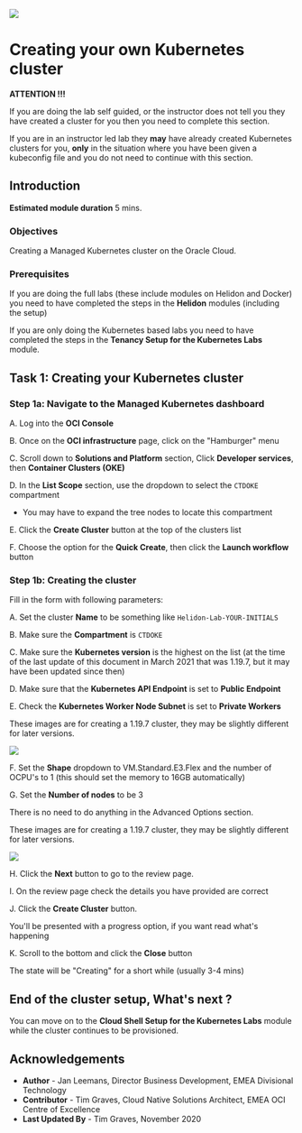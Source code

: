 ![](../../../common/images/customer.logo2.png)

# Creating your own Kubernetes cluster

**ATTENTION !!!** 

If you are doing the lab self guided, or the instructor does not tell you they have created a cluster for you then you need to complete this section.

If you are in an instructor led lab they **may** have already created Kubernetes clusters for you, **only** in the situation where you have been given a kubeconfig file and you do not need to continue with this section.



## Introduction

**Estimated module duration** 5 mins.

### Objectives

Creating a Managed Kubernetes cluster on the Oracle Cloud.  

### Prerequisites

If you are doing the full labs (these include modules on Helidon and Docker) you need to have completed the steps in the **Helidon** modules (including the setup)

If you are only doing the Kubernetes based labs you need to have completed the steps in the **Tenancy Setup for the Kubernetes Labs** module.

## Task 1: Creating your Kubernetes cluster

### Step 1a: Navigate to the Managed Kubernetes dashboard

  A. Log into the **OCI Console** 

  B. Once on the **OCI infrastructure** page, click on the "Hamburger" menu  
  
  C. Scroll down to **Solutions and Platform** section, Click **Developer services**, then **Container Clusters (OKE)**

  D. In the **List Scope** section, use the dropdown to select the `CTDOKE` compartment
  
  - You may have to expand the tree nodes to locate this compartment

  E. Click the **Create Cluster** button at the top of the clusters list

  F. Choose the option for the **Quick Create**, then click the **Launch workflow** button



### Step 1b: Creating the cluster

Fill in the form with following parameters:

  A. Set the cluster **Name** to be something like `Helidon-Lab-YOUR-INITIALS`
  
  B.  Make sure the **Compartment** is `CTDOKE`
  
  C.  Make sure the **Kubernetes version** is the highest on the list (at the time of the last update of this document in March 2021 that was 1.19.7, but it may have been updated since then)
  
  D. Make sure that the **Kubernetes API Endpoint** is set to **Public Endpoint**

  E. Check the **Kubernetes Worker Node Subnet** is set to **Private Workers**

These images are for creating a 1.19.7 cluster, they may be slightly different for later versions.

  ![](images/create-k8s-cluster-a.png)
  
  F. Set the **Shape** dropdown to VM.Standard.E3.Flex and the number of OCPU's to 1 (this should set the memory to 16GB automatically)
  
  G. Set the **Number of nodes** to be 3

There is no need to do anything in the Advanced Options section.

These images are for creating a 1.19.7 cluster, they may be slightly different for later versions.
 
  ![](images/create-k8s-cluster-b.png)

  H. Click the **Next** button to go to the review page.

  I. On the review page check the details you have provided are correct

  J. Click the **Create Cluster** button.

You'll be presented with a progress option, if you want read what's happening

  K. Scroll to the bottom and click the **Close** button

The state will be "Creating" for a short while (usually 3-4 mins)

## End of the cluster setup, What's next ?

You can move on to the **Cloud Shell Setup for the Kubernetes Labs** module while the cluster continues to be provisioned.

## Acknowledgements

* **Author** - Jan Leemans, Director Business Development, EMEA Divisional Technology
* **Contributor** - Tim Graves, Cloud Native Solutions Architect, EMEA OCI Centre of Excellence
* **Last Updated By** - Tim Graves, November 2020
